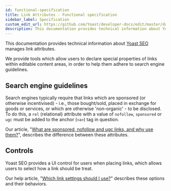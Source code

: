 ```yaml
---
id: functional-specification
title: Link Attributes - Functional specification
sidebar_label: Specification
custom_edit_url: https://github.com/Yoast/developer-docs/edit/master/docs/features/link-attributes/functional-specification.md
description: This documentation provides technical information about Yoast SEO manages link attributes.
---
```

This documentation provides technical information about [Yoast SEO](https://yoast.com/wordpress/plugins/seo/) manages link attributes.

We provide tools which allow users to declare special properties of links within editable content areas, in order to help them adhere to search engine guidelines.

## Search engine guidelines
Search engines typically require that links which are sponsored (or otherwise incentivised) - i.e., those bought/sold, placed in exchange for goods or services, or which are otherwise 'non-organic' - to be disclosed.
To do this, a `rel` (relational) attribute with a value of `nofollow`, `sponsored` or `ugc` must be added to the anchor (`<a>`) tag in question.

Our article, "[What are sponsored, nofollow and ugc links, and why use them?](https://yoast.com/outbound-link-sponsored-nofollow-ugc-attributes/)", describes the difference between these attributes.

## Controls
Yoast SEO provides a UI control for users when placing links, which allows users to select how a link should be treat.

Our help article, "[Which link settings should I use?](https://yoast.com/help/which-link-settings-should-i-use/)" describes these options and their behaviors.
